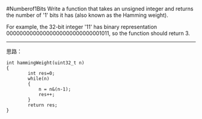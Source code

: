#Numberof1Bits
Write a function that takes an unsigned integer and returns the number of 
'1' bits it has (also known as the Hamming weight).

For example, the 32-bit integer '11' has binary representation 00000000000000000000000000001011, 
so the function should return 3.



---

思路：

```
int hammingWeight(uint32_t n)
{
        int res=0;
        while(n)
        {
            n = n&(n-1);
            res++;
        }
        return res;
}
```